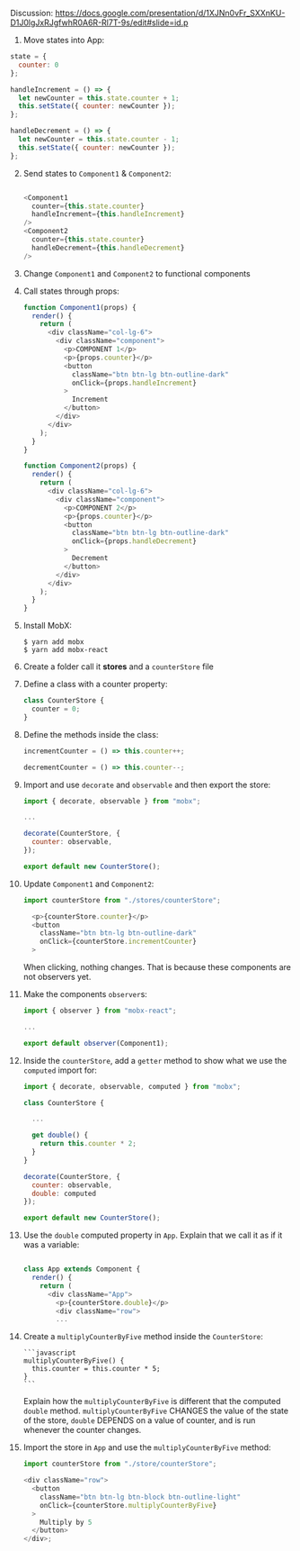 Discussion: https://docs.google.com/presentation/d/1XJNn0vFr_SXXnKU-D1J0lgJxRJgfwhR0A6R-Rl7T-9s/edit#slide=id.p

1. Move states into App:

```javascript
state = {
  counter: 0
};

handleIncrement = () => {
  let newCounter = this.state.counter + 1;
  this.setState({ counter: newCounter });
};

handleDecrement = () => {
  let newCounter = this.state.counter - 1;
  this.setState({ counter: newCounter });
};
```

2. Send states to `Component1` & `Component2`:

   ```javascript

   <Component1
     counter={this.state.counter}
     handleIncrement={this.handleIncrement}
   />
   <Component2
     counter={this.state.counter}
     handleDecrement={this.handleDecrement}
   />

   ```

3. Change `Component1` and `Component2` to functional components

4. Call states through props:

   ```javascript
   function Component1(props) {
     render() {
       return (
         <div className="col-lg-6">
           <div className="component">
             <p>COMPONENT 1</p>
             <p>{props.counter}</p>
             <button
               className="btn btn-lg btn-outline-dark"
               onClick={props.handleIncrement}
             >
               Increment
             </button>
           </div>
         </div>
       );
     }
   }

   function Component2(props) {
     render() {
       return (
         <div className="col-lg-6">
           <div className="component">
             <p>COMPONENT 2</p>
             <p>{props.counter}</p>
             <button
               className="btn btn-lg btn-outline-dark"
               onClick={props.handleDecrement}
             >
               Decrement
             </button>
           </div>
         </div>
       );
     }
   }
   ```

5. Install MobX:

   ```shell
   $ yarn add mobx
   $ yarn add mobx-react
   ```

6. Create a folder call it **stores** and a `counterStore` file

7. Define a class with a counter property:

   ```javascript
   class CounterStore {
     counter = 0;
   }
   ```

8. Define the methods inside the class:

   ```javascript
   incrementCounter = () => this.counter++;

   decrementCounter = () => this.counter--;
   ```

9. Import and use `decorate` and `observable` and then export the store:

   ```javascript
   import { decorate, observable } from "mobx";

   ...

   decorate(CounterStore, {
     counter: observable,
   });

   export default new CounterStore();

   ```

10. Update `Component1` and `Component2`:


    ```javascript
    import counterStore from "./stores/counterStore";

      <p>{counterStore.counter}</p>
      <button
        className="btn btn-lg btn-outline-dark"
        onClick={counterStore.incrementCounter}
      >
    ```

    When clicking, nothing changes. That is because these components are not observers yet.

11. Make the components `observer`s:

    ```javascript
    import { observer } from "mobx-react";

    ...

    export default observer(Component1);

    ```

12. Inside the `counterStore`, add a `getter` method to show what we use the `computed` import for:

    ```javascript
    import { decorate, observable, computed } from "mobx";

    class CounterStore {

      ...

      get double() {
        return this.counter * 2;
      }
    }

    decorate(CounterStore, {
      counter: observable,
      double: computed
    });

    export default new CounterStore();
    ```

13. Use the `double` computed property in `App`. Explain that we call it as if it was a variable:

    ```javascript

    class App extends Component {
      render() {
        return (
          <div className="App">
            <p>{counterStore.double}</p>
            <div className="row">
            ...
    ```

14. Create a `multiplyCounterByFive` method inside the `CounterStore`:

        ```javascript
        multiplyCounterByFive() {
          this.counter = this.counter * 5;
        }
        ```

    Explain how the `multiplyCounterByFive` is different that the computed `double` method. `multiplyCounterByFive` CHANGES the value of the state of the store, `double` DEPENDS on a value of counter, and is run whenever the counter changes.

15. Import the store in `App` and use the `multiplyCounterByFive` method:

    ```javascript
    import counterStore from "./store/counterStore";

    <div className="row">
      <button
        className="btn btn-lg btn-block btn-outline-light"
        onClick={counterStore.multiplyCounterByFive}
      >
        Multiply by 5
      </button>
    </div>;
    ```
